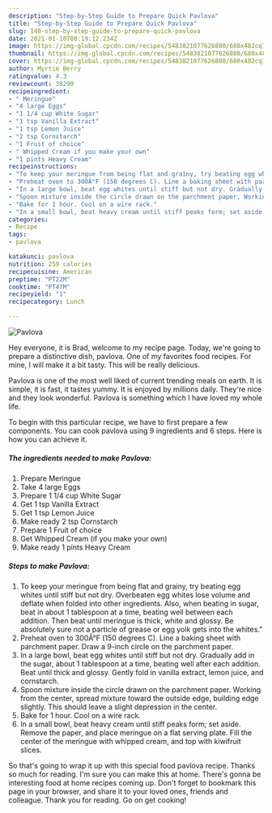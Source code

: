```yaml
---
description: "Step-by-Step Guide to Prepare Quick Pavlova"
title: "Step-by-Step Guide to Prepare Quick Pavlova"
slug: 140-step-by-step-guide-to-prepare-quick-pavlova
date: 2021-01-10T00:19:12.234Z
image: https://img-global.cpcdn.com/recipes/5483821077626880/680x482cq70/pavlova-recipe-main-photo.jpg
thumbnail: https://img-global.cpcdn.com/recipes/5483821077626880/680x482cq70/pavlova-recipe-main-photo.jpg
cover: https://img-global.cpcdn.com/recipes/5483821077626880/680x482cq70/pavlova-recipe-main-photo.jpg
author: Myrtie Berry
ratingvalue: 4.3
reviewcount: 38290
recipeingredient:
- " Meringue"
- "4 large Eggs"
- "1 1/4 cup White Sugar"
- "1 tsp Vanilla Extract"
- "1 tsp Lemon Juice"
- "2 tsp Cornstarch"
- "1 Fruit of choice"
- " Whipped Cream if you make your own"
- "1 pints Heavy Cream"
recipeinstructions:
- "To keep your meringue from being flat and grainy, try beating egg whites until stiff but not dry. Overbeaten egg whites lose volume and deflate when folded into other ingredients. Also, when beating in sugar, beat in about 1 tablespoon at a time, beating well between each addition. Then beat until meringue is thick, white and glossy. Be absolutely sure not a particle of grease or egg yolk gets into the whites.&#34;"
- "Preheat oven to 300Â°F (150 degrees C). Line a baking sheet with parchment paper. Draw a 9-inch circle on the parchment paper."
- "In a large bowl, beat egg whites until stiff but not dry. Gradually add in the sugar, about 1 tablespoon at a time, beating well after each addition. Beat until thick and glossy. Gently fold in vanilla extract, lemon juice, and cornstarch."
- "Spoon mixture inside the circle drawn on the parchment paper. Working from the center, spread mixture toward the outside edge, building edge slightly. This should leave a slight depression in the center."
- "Bake for 1 hour. Cool on a wire rack."
- "In a small bowl, beat heavy cream until stiff peaks form; set aside. Remove the paper, and place meringue on a flat serving plate. Fill the center of the meringue with whipped cream, and top with kiwifruit slices."
categories:
- Recipe
tags:
- pavlova

katakunci: pavlova 
nutrition: 259 calories
recipecuisine: American
preptime: "PT22M"
cooktime: "PT47M"
recipeyield: "1"
recipecategory: Lunch

---
```



![Pavlova](https://img-global.cpcdn.com/recipes/5483821077626880/680x482cq70/pavlova-recipe-main-photo.jpg)

Hey everyone, it is Brad, welcome to my recipe page. Today, we're going to prepare a distinctive dish, pavlova. One of my favorites food recipes. For mine, I will make it a bit tasty. This will be really delicious.



Pavlova is one of the most well liked of current trending meals on earth. It is simple, it is fast, it tastes yummy. It is enjoyed by millions daily. They're nice and they look wonderful. Pavlova is something which I have loved my whole life.


To begin with this particular recipe, we have to first prepare a few components. You can cook pavlova using 9 ingredients and 6 steps. Here is how you can achieve it.

<!--inarticleads1-->

##### The ingredients needed to make Pavlova:

1. Prepare  Meringue
1. Take 4 large Eggs
1. Prepare 1 1/4 cup White Sugar
1. Get 1 tsp Vanilla Extract
1. Get 1 tsp Lemon Juice
1. Make ready 2 tsp Cornstarch
1. Prepare 1 Fruit of choice
1. Get  Whipped Cream (if you make your own)
1. Make ready 1 pints Heavy Cream




<!--inarticleads2-->

##### Steps to make Pavlova:

1. To keep your meringue from being flat and grainy, try beating egg whites until stiff but not dry. Overbeaten egg whites lose volume and deflate when folded into other ingredients. Also, when beating in sugar, beat in about 1 tablespoon at a time, beating well between each addition. Then beat until meringue is thick, white and glossy. Be absolutely sure not a particle of grease or egg yolk gets into the whites.&#34;
1. Preheat oven to 300Â°F (150 degrees C). Line a baking sheet with parchment paper. Draw a 9-inch circle on the parchment paper.
1. In a large bowl, beat egg whites until stiff but not dry. Gradually add in the sugar, about 1 tablespoon at a time, beating well after each addition. Beat until thick and glossy. Gently fold in vanilla extract, lemon juice, and cornstarch.
1. Spoon mixture inside the circle drawn on the parchment paper. Working from the center, spread mixture toward the outside edge, building edge slightly. This should leave a slight depression in the center.
1. Bake for 1 hour. Cool on a wire rack.
1. In a small bowl, beat heavy cream until stiff peaks form; set aside. Remove the paper, and place meringue on a flat serving plate. Fill the center of the meringue with whipped cream, and top with kiwifruit slices.




So that's going to wrap it up with this special food pavlova recipe. Thanks so much for reading. I'm sure you can make this at home. There's gonna be interesting food at home recipes coming up. Don't forget to bookmark this page in your browser, and share it to your loved ones, friends and colleague. Thank you for reading. Go on get cooking!
